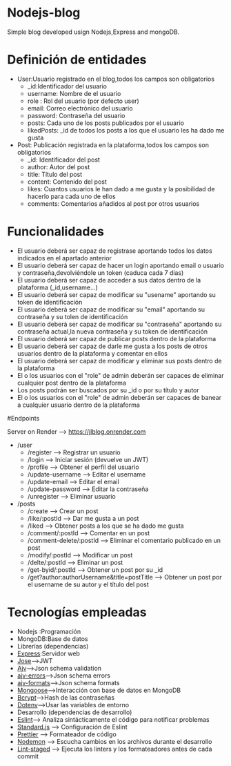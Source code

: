 # Nodejs-blog

Simple blog developed usign Nodejs,Express and mongoDB.

# Definición de entidades

- User:Usuario registrado en el blog,todos los campos son obligatorios
  - \_id:Identificador del usuario
  - username: Nombre de el usuario
  - role : Rol del usuario (por defecto user)
  - email: Correo electrónico del usuario
  - password: Contraseña del usuario
  - posts: Cada uno de los posts publicados por el usuario
  - likedPosts: \_id de todos los posts a los que el usuario les ha dado me gusta
- Post: Publicación registrada en la plataforma,todos los campos son obligatorios
  - \_id: Identificador del post
  - author: Autor del post
  - title: Título del post
  - content: Contenido del post
  - likes: Cuantos usuarios le han dado a me gusta y la posibilidad de hacerlo para cada uno de ellos
  - comments: Comentarios añadidos al post por otros usuarios

# Funcionalidades

- El usuario deberá ser capaz de registrase aportando todos los datos indicados en el apartado anterior
- El usuario deberá ser capaz de hacer un login aportando email o usuario y contraseña,devolviéndole un token (caduca cada 7 días)
- El usuario deberá ser capaz de acceder a sus datos dentro de la plataforma (\_id,username...)
- El usuario deberá ser capaz de modificar su "usename" aportando su token de identificación
- El usuario deberá ser capaz de modificar su "email" aportando su contraseña y su tolen de identificación
- El usuario deberá ser capaz de modificar su "contraseña" aportando su contraseña actual,la nueva contraseña y su token de identificación
- El usuario deberá ser capaz de publicar posts dentro de la plataforma
- El usuario deberá ser capaz de darle me gusta a los posts de otros usuarios dentro de la plataforma y comentar en ellos
- El usuario deberá ser capaz de modificar y eliminar sus posts dentro de la plataforma
- El o los usuarios con el "role" de admin deberán ser capaces de eliminar cualquier post dentro de la plataforma
- Los posts podrán ser buscados por su \_id o por su título y autor
- El o los usuarios con el "role" de admin deberán ser capaces de banear a cualquier usuario dentro de la plataforma

#Endpoints

Server on Render --> https://jlblog.onrender.com
- /user
  - /register --> Registrar un usuario
  - /login --> Iniciar sesión (devuelve un JWT)
  - /profile --> Obtener el perfil del usuario
  - /update-username --> Editar el username
  - /update-email --> Editar el email
  - /update-password --> Editar la contraseña
  - /unregister --> Eliminar usuario
- /posts
  - /create --> Crear un post
  - /like/:postId --> Dar me gusta a un post
  - /liked --> Obtener posts a los que se ha dado me gusta
  - /comment/:postId --> Comentar en un post
  - /comment-delete/:postId --> Eliminar el comentario publicado en un post
  - /modify/:postId --> Modificar un post
  - /delte/:postId --> Eliminar un post
  - /get-byid/:postId --> Obtener un post por su _id
  - /get?author:authorUsername&title=postTitle --> Obtener un post por el username de su autor y el título del post

# Tecnologías empleadas

- Nodejs :Programación
- MongoDB:Base de datos
- Librerías (dependencias)
- [Express]:Servidor web
- [Jose]-->JWT
- [Ajv]-->Json schema validation
- [ajv-errors]-->Json schema errors
- [ajv-formats]-->Json schema formats
- [Mongoose]-->Interacción con base de datos en MongoDB
- [Bcrypt]-->Hash de las contraseñas
- [Dotenv]-->Usar las variables de entorno
- Desarrollo (dependencias de desarrollo)
- [Eslint]--> Analiza sintácticamente el código para notificar problemas
- [Standard.js] --> Configuración de Eslint
- [Prettier] --> Formateador de código
- [Nodemon] --> Escucha cambios en los archivos durante el desarrollo
- [Lint-staged] --> Ejecuta los linters y los formateadores antes de cada commit

<!-- ENLACES UTILIZADOS EN ESTE DOCUMENTO -->

[Express]: https://www.npmjs.com/package/express
[Jose]: https://www.npmjs.com/package/jose
[Ajv]: https://ajv.js.org/api.html
[ajv-errors]: https://ajv.js.org/packages/ajv-errors.html
[ajv-formats]: https://ajv.js.org/packages/ajv-formats.html
[Mongoose]: https://mongoosejs.com/docs/
[Bcrypt]: https://www.npmjs.com/package/bcrypt
[Dotenv]: https://www.npmjs.com/package/dotenv
[Eslint]: https://eslint.org/
[Standard.js]: https://standardjs.com/
[Prettier]: https://prettier.io/
[Nodemon]: https://www.npmjs.com/package/nodemon
[Lint-staged]: https://www.npmjs.com/package/lint-staged
